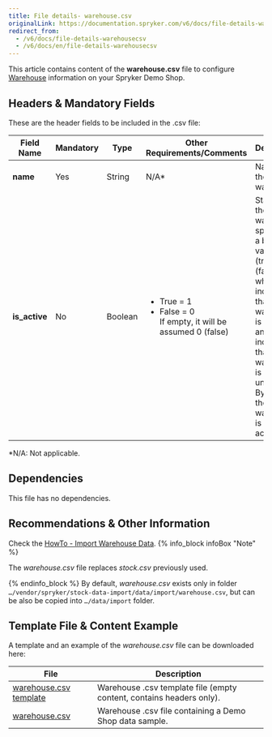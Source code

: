 ```yaml
---
title: File details- warehouse.csv
originalLink: https://documentation.spryker.com/v6/docs/file-details-warehousecsv
redirect_from:
  - /v6/docs/file-details-warehousecsv
  - /v6/docs/en/file-details-warehousecsv
---
```


This article contains content of the **warehouse.csv** file to configure [Warehouse](https://documentation.spryker.com/docs/inventory-management) information on your Spryker Demo Shop.

## Headers & Mandatory Fields 
These are the header fields to be included in the .csv file:

| Field Name | Mandatory | Type | Other Requirements/Comments | Description |
| --- | --- | --- | --- | --- |
| **name** | Yes | String | N/A*| Name of the warehouse. |
| **is_active** | No | Boolean | <ul><li>True = 1</li><li>False = 0</li>If empty, it will be assumed 0 (false)</li></ul>|Status of the warehouse, specified in a boolean value: 1 (true) or 0 (false), where 1 indicates that the warehouse is available and 0 indicates that the warehouse is unavailable. By default, the warehouse is not active.|
*N/A: Not applicable.

## Dependencies
This file has no dependencies.

## Recommendations & Other Information
Check the [HowTo - Import Warehouse Data](https://documentation.spryker.com/docs/ht-import-warehouse-data).
{% info_block infoBox "Note" %}

The *warehouse.csv* file replaces *stock.csv* previously used. 

{% endinfo_block %}
By default, *warehouse.csv* exists only in folder `…/vendor/spryker/stock-data-import/data/import/warehouse.csv`, but can be also be copied into `…/data/import` folder. 


## Template File & Content Example
A template and an example of the *warehouse.csv* file can be downloaded here:

| File | Description |
| --- | --- |
| [warehouse.csv template](https://spryker.s3.eu-central-1.amazonaws.com/docs/Developer+Guide/Back-End/Data+Manipulation/Data+Ingestion/Data+Import/Data+Import+Categories/Commerce+Setup/Template+warehouse.csv) | Warehouse .csv template file (empty content, contains headers only). |
| [warehouse.csv](https://spryker.s3.eu-central-1.amazonaws.com/docs/Developer+Guide/Back-End/Data+Manipulation/Data+Ingestion/Data+Import/Data+Import+Categories/Commerce+Setup/warehouse.csv) | Warehouse .csv file containing a Demo Shop data sample. |
